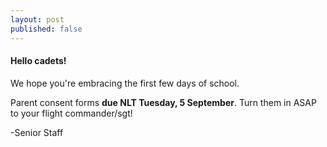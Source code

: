 ```yaml
---
layout: post
published: false
---
```

#### Hello cadets!

We hope you're embracing the first few days of school.  

Parent consent forms **due NLT Tuesday, 5 September**. Turn them in ASAP to your flight commander/sgt!  

-Senior Staff
